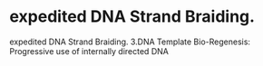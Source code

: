 # expedited DNA Strand Braiding.

expedited DNA Strand Braiding.
3.DNA Template Bio-Regenesis: Progressive use of internally directed DNA